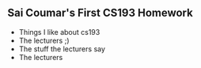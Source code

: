 


## Sai Coumar's First CS193 Homework



- Things I like about cs193
- The lecturers ;)
- The stuff the lecturers say
- The lecturers


